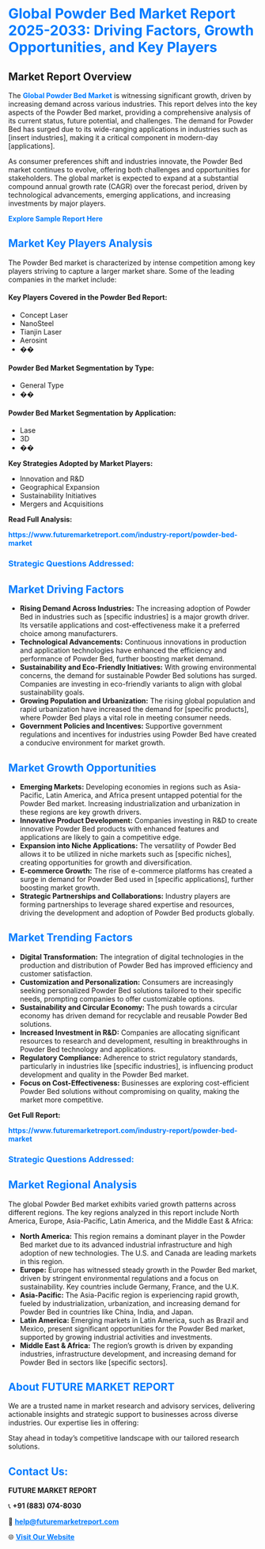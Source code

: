 <h1 style="color: #007BFF;">Global Powder Bed Market Report 2025-2033: Driving Factors, Growth Opportunities, and Key Players</h1>

<section id="overview">
<h2>Market Report Overview</h2>
<p>The <a href="https://www.futuremarketreport.com/industry-report/powder-bed-market" style="color: #007BFF; text-decoration: none;"><strong>Global Powder Bed Market</strong></a> is witnessing significant growth, driven by increasing demand across various industries. This report delves into the key aspects of the Powder Bed market, providing a comprehensive analysis of its current status, future potential, and challenges. The demand for Powder Bed has surged due to its wide-ranging applications in industries such as [insert industries], making it a critical component in modern-day [applications].</p>
<p>As consumer preferences shift and industries innovate, the Powder Bed market continues to evolve, offering both challenges and opportunities for stakeholders. The global market is expected to expand at a substantial compound annual growth rate (CAGR) over the forecast period, driven by technological advancements, emerging applications, and increasing investments by major players.</p>
</section>

<section id="overview">
<p><a href="https://www.futuremarketreport.com/request-sample/reportId=118554" style="color: #007BFF; text-decoration: none;"><strong>Explore Sample Report Here</strong></a></p>
</section>

<section id="key-players">
<h2 style="color: #007BFF;">Market Key Players Analysis</h2>
<p>The Powder Bed market is characterized by intense competition among key players striving to capture a larger market share. Some of the leading companies in the market include:</p>
<h4>Key Players Covered in the Powder Bed Report:</h4>
<ul><li>Concept Laser</li><li>NanoSteel</li><li>Tianjin Laser</li><li>Aerosint</li><li>��</li></ul>
<h4>Powder Bed Market Segmentation by Type:</h4>
<ul><li>General Type</li><li>��</li></ul>

<h4>Powder Bed Market Segmentation by Application:</h4>
<ul><li>Lase</li><li>3D</li><li>��</li></ul>
<p><strong>Key Strategies Adopted by Market Players:</strong></p>
<ul>
<li>Innovation and R&D</li>
<li>Geographical Expansion</li>
<li>Sustainability Initiatives</li>
<li>Mergers and Acquisitions</li>
</ul>
</section>

<section>
<p><strong>Read Full Analysis: </strong></p><a href="https://www.futuremarketreport.com/industry-report/powder-bed-market" style="color: #007BFF; text-decoration: none;"><strong>https://www.futuremarketreport.com/industry-report/powder-bed-market</strong></a>
<h3 style="color: #007BFF;">Strategic Questions Addressed:</h3>
</section>

<section id="driving-factors">
<h2 style="color: #007BFF;">Market Driving Factors</h2>
<ul>
<li><strong>Rising Demand Across Industries:</strong> The increasing adoption of Powder Bed in industries such as [specific industries] is a major growth driver. Its versatile applications and cost-effectiveness make it a preferred choice among manufacturers.</li>
<li><strong>Technological Advancements:</strong> Continuous innovations in production and application technologies have enhanced the efficiency and performance of Powder Bed, further boosting market demand.</li>
<li><strong>Sustainability and Eco-Friendly Initiatives:</strong> With growing environmental concerns, the demand for sustainable Powder Bed solutions has surged. Companies are investing in eco-friendly variants to align with global sustainability goals.</li>
<li><strong>Growing Population and Urbanization:</strong> The rising global population and rapid urbanization have increased the demand for [specific products], where Powder Bed plays a vital role in meeting consumer needs.</li>
<li><strong>Government Policies and Incentives:</strong> Supportive government regulations and incentives for industries using Powder Bed have created a conducive environment for market growth.</li>
</ul>
</section>

<section id="growth-opportunities">
<h2 style="color: #007BFF;">Market Growth Opportunities</h2>
<ul>
<li><strong>Emerging Markets:</strong> Developing economies in regions such as Asia-Pacific, Latin America, and Africa present untapped potential for the Powder Bed market. Increasing industrialization and urbanization in these regions are key growth drivers.</li>
<li><strong>Innovative Product Development:</strong> Companies investing in R&D to create innovative Powder Bed products with enhanced features and applications are likely to gain a competitive edge.</li>
<li><strong>Expansion into Niche Applications:</strong> The versatility of Powder Bed allows it to be utilized in niche markets such as [specific niches], creating opportunities for growth and diversification.</li>
<li><strong>E-commerce Growth:</strong> The rise of e-commerce platforms has created a surge in demand for Powder Bed used in [specific applications], further boosting market growth.</li>
<li><strong>Strategic Partnerships and Collaborations:</strong> Industry players are forming partnerships to leverage shared expertise and resources, driving the development and adoption of Powder Bed products globally.</li>
</ul>
</section>

<section id="trending-factors">
<h2 style="color: #007BFF;">Market Trending Factors</h2>
<ul>
<li><strong>Digital Transformation:</strong> The integration of digital technologies in the production and distribution of Powder Bed has improved efficiency and customer satisfaction.</li>
<li><strong>Customization and Personalization:</strong> Consumers are increasingly seeking personalized Powder Bed solutions tailored to their specific needs, prompting companies to offer customizable options.</li>
<li><strong>Sustainability and Circular Economy:</strong> The push towards a circular economy has driven demand for recyclable and reusable Powder Bed solutions.</li>
<li><strong>Increased Investment in R&D:</strong> Companies are allocating significant resources to research and development, resulting in breakthroughs in Powder Bed technology and applications.</li>
<li><strong>Regulatory Compliance:</strong> Adherence to strict regulatory standards, particularly in industries like [specific industries], is influencing product development and quality in the Powder Bed market.</li>
<li><strong>Focus on Cost-Effectiveness:</strong> Businesses are exploring cost-efficient Powder Bed solutions without compromising on quality, making the market more competitive.</li>
</ul>
</section>

<section>
<p><strong>Get Full Report: </strong></p><a href="https://www.futuremarketreport.com/industry-report/powder-bed-market" style="color: #007BFF; text-decoration: none;"><strong>https://www.futuremarketreport.com/industry-report/powder-bed-market</strong></a>
<h3 style="color: #007BFF;">Strategic Questions Addressed:</h3>
</section>


<section id="regional-analysis">
<h2 style="color: #007BFF;">Market Regional Analysis</h2>
<p>The global Powder Bed market exhibits varied growth patterns across different regions. The key regions analyzed in this report include North America, Europe, Asia-Pacific, Latin America, and the Middle East & Africa:</p>
<ul>
<li><strong>North America:</strong> This region remains a dominant player in the Powder Bed market due to its advanced industrial infrastructure and high adoption of new technologies. The U.S. and Canada are leading markets in this region.</li>
<li><strong>Europe:</strong> Europe has witnessed steady growth in the Powder Bed market, driven by stringent environmental regulations and a focus on sustainability. Key countries include Germany, France, and the U.K.</li>
<li><strong>Asia-Pacific:</strong> The Asia-Pacific region is experiencing rapid growth, fueled by industrialization, urbanization, and increasing demand for Powder Bed in countries like China, India, and Japan.</li>
<li><strong>Latin America:</strong> Emerging markets in Latin America, such as Brazil and Mexico, present significant opportunities for the Powder Bed market, supported by growing industrial activities and investments.</li>
<li><strong>Middle East & Africa:</strong> The region’s growth is driven by expanding industries, infrastructure development, and increasing demand for Powder Bed in sectors like [specific sectors].</li>
</ul>
</section>

<footer>
<h2 style="color: #007BFF;">About FUTURE MARKET REPORT</h2>
<p>We are a trusted name in market research and advisory services, delivering actionable insights and strategic support to businesses across diverse industries. Our expertise lies in offering:</p>

<p>Stay ahead in today’s competitive landscape with our tailored research solutions.</p>

<h2 style="color: #007BFF;">Contact Us:</h2>
<p><strong>FUTURE MARKET REPORT</strong></p>
<p>📞 <strong>+91 (883) 074-8030</strong></p>
<p>📧 <strong><a href="mailto:help@futuremarketreport.com" style="color: #007BFF;">help@futuremarketreport.com</a></strong></p>
<p>🌐 <strong><a href="https://www.futuremarketreport.com/" style="color: #007BFF;">Visit Our Website</a></strong></p>
</footer>